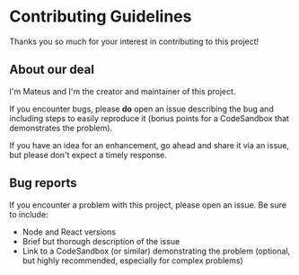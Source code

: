 # Contributing Guidelines

Thanks you so much for your interest in contributing to this project!

## About our deal

I'm Mateus and I'm the creator and maintainer of this project.

If you encounter bugs, please **do** open an issue describing the bug and including steps to easily reproduce it (bonus points for a CodeSandbox that demonstrates the problem).

If you have an idea for an enhancement, go ahead and share it via an issue, but please don't expect a timely response.

## Bug reports

If you encounter a problem with this project, please open an issue. Be sure to include:

- Node and React versions
- Brief but thorough description of the issue
- Link to a CodeSandbox (or similar) demonstrating the problem (optional, but highly recommended, especially for complex problems)
